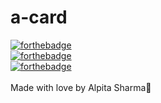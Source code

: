 # a-card
[![forthebadge](https://forthebadge.com/images/badges/uses-html.svg)](https://forthebadge.com)<br>
[![forthebadge](https://forthebadge.com/images/badges/uses-css.svg)](https://forthebadge.com)<br>
[![forthebadge](https://forthebadge.com/images/badges/uses-js.svg)](https://forthebadge.com)<br>
<br>
Made with love by Alpita Sharma💙
